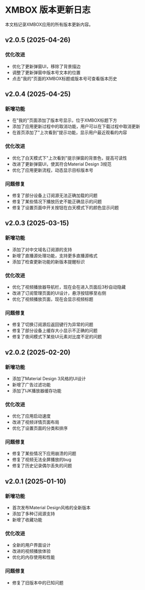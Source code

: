 # XMBOX 版本更新日志

本文档记录XMBOX应用的所有版本更新内容。

## v2.0.5 (2025-04-26)

### 优化改进
- 优化了更新弹窗UI，移除了背景描边
- 调整了更新弹窗中版本号文本的位置
- 点击"我的"页面的XMBOX标题或版本号可查看版本历史

## v2.0.4 (2025-04-25)

### 新增功能
- 在"我的"页面添加了版本号显示，位于XMBOX标题下方
- 添加了应用更新过程中的取消功能，用户可以在下载过程中取消更新
- 在首页添加了"上次看到"提示功能，显示用户最近观看的内容

### 优化改进
- 优化了白天模式下"上次看到"提示弹窗的背景色，提高可读性
- 改进了更新弹窗UI，使其符合Material Design 3规范
- 优化了应用更新流程，动态显示目标版本号

### 问题修复
- 修复了部分设备上订阅源无法正确加载的问题
- 修复了某些情况下播放历史不能正确显示的问题
- 修复了设置页面中开关按钮在白天模式下的颜色显示问题

## v2.0.3 (2025-03-15)

### 新增功能
- 添加了对中文域名订阅源的支持
- 新增了直播源处理功能，支持更多直播源格式
- 添加了检查更新功能的新版本提醒标识

### 优化改进
- 优化了视频播放器导航栏，现在会在进入页面后3秒自动隐藏
- 改进了订阅管理页面的UI设计，悬浮按钮移至右侧
- 优化了视频播放页面，现在会显示视频标题

### 问题修复
- 修复了切换订阅源后返回键行为异常的问题
- 修复了部分设备上缓存大小显示不正确的问题
- 修复了夜间模式下某些UI元素对比度不足的问题

## v2.0.2 (2025-02-20)

### 新增功能
- 添加了Material Design 3风格的UI设计
- 新增了广告过滤功能
- 添加了IJK播放器缓存功能

### 优化改进
- 优化了应用启动速度
- 改进了视频详情页面布局
- 优化了设置页面的分类和排序

### 问题修复
- 修复了某些情况下应用崩溃的问题
- 修复了视频无法全屏播放的bug
- 修复了历史记录偶尔丢失的问题

## v2.0.1 (2025-01-10)

### 新增功能
- 首次发布Material Design风格的全新版本
- 添加了多种订阅源支持
- 新增了收藏功能

### 优化改进
- 全新的用户界面设计
- 改进的视频播放体验
- 优化的内存使用和性能

### 问题修复
- 修复了旧版本中的已知问题
